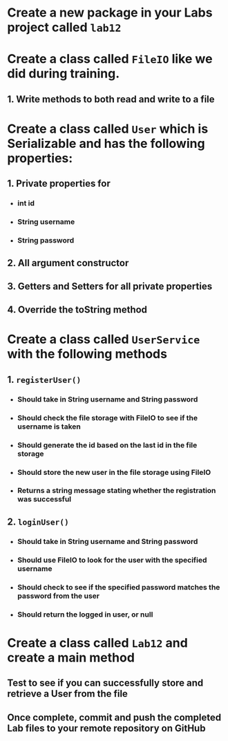# Create a new package in your Labs project called `lab12`

# Create a class called `FileIO` like we did during training.

## 1. Write methods to both read and write to a file

# Create a class called `User` which is Serializable and has the following properties:

## 1. Private properties for
- ### int id
- ### String username
- ### String password

## 2. All argument constructor

## 3. Getters and Setters for all private properties

## 4. Override the toString method

# Create a class called `UserService` with the following methods

## 1. `registerUser()`
- ### Should take in String username and String password
- ### Should check the file storage with FileIO to see if the username is taken
- ### Should generate the id based on the last id in the file storage
- ### Should store the new user in the file storage using FileIO
- ### Returns a string message stating whether the registration was successful

## 2. `loginUser()`
- ### Should take in String username and String password
- ### Should use FileIO to look for the user with the specified username
- ### Should check to see if the specified password matches the password from the user
- ### Should return the logged in user, or null

# Create a class called `Lab12` and create a main method

## Test to see if you can successfully store and retrieve a User from the file

## Once complete, commit and push the completed Lab files to your remote repository on GitHub